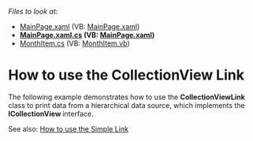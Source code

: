 <!-- default file list -->
*Files to look at*:

* [MainPage.xaml](./CS/UseCollectionViewLinkSL/MainPage.xaml) (VB: [MainPage.xaml](./VB/UseCollectionViewLinkSL/MainPage.xaml))
* **[MainPage.xaml.cs](./CS/UseCollectionViewLinkSL/MainPage.xaml.cs) (VB: [MainPage.xaml](./VB/UseCollectionViewLinkSL/MainPage.xaml))**
* [MonthItem.cs](./CS/UseCollectionViewLinkSL/MonthItem.cs) (VB: [MonthItem.vb](./VB/UseCollectionViewLinkSL/MonthItem.vb))
<!-- default file list end -->
# How to use the CollectionView Link


<p>The following example demonstrates how to use the <strong>CollectionViewLink </strong>class to print data from a hierarchical data source, which implements the <strong>ICollectionView </strong>interface.</p><p>See also: <a href="https://www.devexpress.com/Support/Center/p/E2997">How to use the Simple Link</a></p>

<br/>


